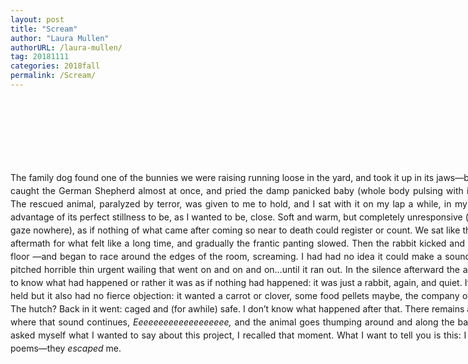 ```yaml
---
layout: post
title: "Scream"
author: "Laura Mullen"
authorURL: /laura-mullen/
tag: 20181111
categories: 2018fall
permalink: /Scream/
---
```


<br><br>
<br><br>
<br><br>
<p style="line-height: 1.5; text-align: justify; text-justify: inter-word; width:850px;">
The family dog found one of the bunnies we were raising running loose in the yard, and took it
up in its jaws—but my stepmother caught the German Shepherd almost at once, and pried the
damp panicked baby (whole body pulsing with its heartbeat) out. The rescued animal, paralyzed
by terror, was given to me to hold, and I sat with it on my lap a while, in my bedroom—taking
advantage of its perfect stillness to be, as I wanted to be, close. Soft and warm, but completely
unresponsive (eyes everywhere, gaze nowhere), as if nothing of what came after coming so near
to death could register or count. We sat like that together in the aftermath for what felt like a long
time, and gradually the frantic panting slowed. Then the rabbit kicked and leapt down to the floor
—and began to race around the edges of the room, screaming. I had had no idea it could make a
sound like that: a high-pitched horrible thin urgent wailing that went on and on and on…until it
ran out. In the silence afterward the animal seemed not to know what had happened or rather it
was as if nothing had happened: it was just a rabbit, again, and quiet. It didn’t want to be held but
it also had no fierce objection: it wanted a carrot or clover, some food pellets maybe, the
company of others like itself. The hutch? Back in it went: caged and (for awhile) safe. I don’t
 know what happened after that. There remains a space inside me where that sound continues,
<i>Eeeeeeeeeeeeeeeeeee,</i> and the animal goes thumping around and along the baseboards. When I
 asked myself what I wanted to say about this project, I recalled that moment. What I want to tell
you is this: I didn’t write these poems—they <i>escaped</i> me.
</p>
